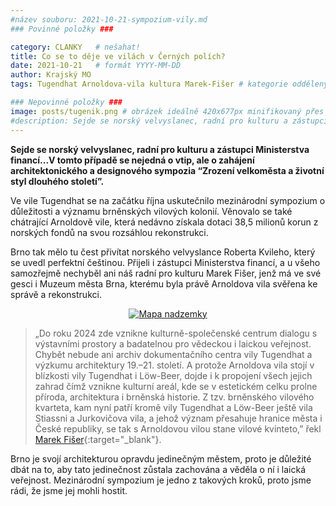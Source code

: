 ```yaml
---
#název souboru: 2021-10-21-sympozium-vily.md
### Povinné položky ###

category: CLANKY   # nešahat!
title: Co se to děje ve vilách v Černých polích?
date: 2021-10-21   # formát YYYY-MM-DD
author: Krajský MO
tags: Tugendhat Arnoldova-vila kultura Marek-Fišer # kategorie odděleny mezerami, např. volby zemědělství životní-prostředí piráti (viz https://jihomoravsky.pirati.cz/tags/)

### Nepovinné položky ###
image: posts/tugenik.png # obrázek ideálně 420x677px minifikovaný přes https://tinypng.com/
#description: Sejde se norský velvyslanec, radní pro kulturu a zástupci Ministerstva financí...V tomto případě se nejedná o vtip, ale o zahájení architektonického a designového sympozia “Zrození velkoměsta a životní styl dlouhého století”.
---
```

**Sejde se norský velvyslanec, radní pro kulturu a zástupci Ministerstva financí...V tomto případě se nejedná o vtip, ale o zahájení architektonického a designového sympozia “Zrození velkoměsta a životní styl dlouhého století”.**

Ve vile Tugendhat se na začátku října uskutečnilo mezinárodní sympozium o důležitosti a významu brněnských vilových kolonií. Věnovalo se také chátrající  Arnoldově vile, která nedávno získala dotaci 38,5 milionů korun z norských fondů na svou rozsáhlou  rekonstrukci.

Brno tak mělo tu čest přivítat norského velvyslance Roberta Kvileho, který se uvedl perfektní češtinou. Přijeli i zástupci Ministerstva financí, a u všeho samozřejmě nechyběl ani náš radní pro kulturu Marek Fišer, jenž má ve své gesci i Muzeum města Brna, kterému byla právě Arnoldova vila svěřena ke správě a rekonstrukci.

<div style="text-align:center"><a href="https://a.pirati.cz/jihomoravsky/img/posts/maravovile.png" target="_blank">
<img src="https://a.pirati.cz/jihomoravsky/img/posts/maravovile.png" alt="Mapa nadzemky">

</a></div>

> „Do roku 2024 zde vznikne kulturně-společenské centrum dialogu s výstavními prostory a badatelnou pro vědeckou i laickou veřejnost. Chybět nebude ani archiv dokumentačního centra vily Tugendhat a výzkumu architektury 19.–21. století. A protože Arnoldova vila stojí v blízkosti vily Tugendhat i Löw-Beer, dojde i k propojení všech jejich zahrad čímž vznikne kulturní areál, kde se v estetickém celku prolne příroda, architektura i brněnská historie. Z tzv. brněnského vilového kvarteta, kam nyní patří kromě vily Tugendhat a Löw-Beer ještě vila Stiassni a Jurkovičova vila, a jehož význam přesahuje hranice města i České republiky, se tak s Arnoldovou vilou stane vilové kvinteto,” řekl [Marek Fišer](https://jihomoravsky.pirati.cz/lide/marek-fiser/){:target="_blank"}.
> 

Brno je svojí architekturou opravdu jedinečným městem, proto je důležité dbát na to, aby tato jedinečnost zůstala zachována a věděla o ní i laická veřejnost. Mezinárodní sympozium je jedno z takových kroků, proto jsme rádi, že jsme jej mohli hostit.

